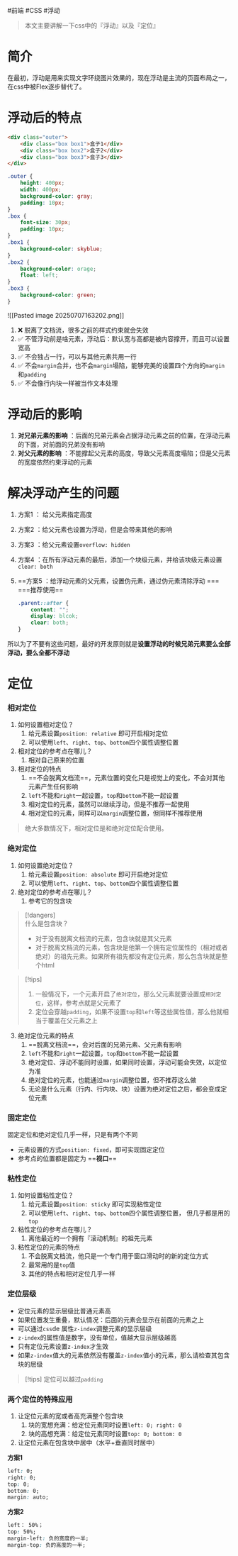 #前端 #CSS #浮动 

> 本文主要讲解一下css中的『浮动』以及『定位』

# 简介

在最初，浮动是用来实现文字环绕图片效果的，现在浮动是主流的页面布局之一，在css中被Flex逐步替代了。

# 浮动后的特点

```HTML
<div class="outer">
	<div class="box box1">盒子1</div>
	<div class="box box2">盒子2</div>
	<div class="box box3">盒子3</div>
</div>
```

```CSS
.outer {
	height: 400px;
	width: 400px;
	background-color: gray;
	padding: 10px;
}
.box {
	font-size: 30px;
	padding: 10px;
}
.box1 {
	background-color: skyblue;
}
.box2 {
	background-color: orage;
	float: left;
}
.box3 {
	background-color: green;
}
```

![[Pasted image 20250707163202.png]]


1. ❌  脱离了文档流，很多之前的样式约束就会失效
2. ✅  不管浮动前是啥元素，浮动后：默认宽与高都是被内容撑开，而且可以设置宽高
3. ✅  不会独占一行，可以与其他元素共用一行
4. ✅ 不会`margin`合并，也不会`margin`塌陷，能够完美的设置四个方向的`margin`和`padding`
5. ✅ 不会像行内块一样被当作文本处理

# 浮动后的影响

1. **对兄弟元素的影响** ：后面的兄弟元素会占据浮动元素之前的位置，在浮动元素的下面，对前面的兄弟没有影响
2. **对父元素的影响** ：不能撑起父元素的高度，导致父元素高度塌陷；但是父元素的宽度依然约束浮动的元素

# 解决浮动产生的问题

1. 方案1 ： 给父元素指定高度
2. 方案2 ：给父元素也设置为浮动，但是会带来其他的影响
3. 方案3 ：给父元素设置`overflow: hidden`
4. 方案4 ：在所有浮动元素的最后，添加一个块级元素，并给该块级元素设置`clear: both`
5. ==方案5 ：给浮动元素的父元素，设置伪元素，通过伪元素清除浮动   ===  ===推荐使用==

	``` css
	.parent::after {
		content: "";
		display: blcok;
		clear: both;
	}
    ```

所以为了不要有这些问题，最好的开发原则就是**设置浮动的时候兄弟元素要么全部浮动，要么全都不浮动**

# 定位

### 相对定位

1. 如何设置相对定位？
	1. 给元素设置`position: relative` 即可开启相对定位
	2. 可以使用`left`、`right`、`top`、`bottom`四个属性调整位置
2. 相对定位的参考点在哪儿？
	1. 相对自己原来的位置
3. 相对定位的特点
	1. ==不会脱离文档流==，元素位置的变化只是视觉上的变化，不会对其他元素产生任何影响
	2. `left`不能和`right`一起设置，`top`和`bottom`不能一起设置
	3. 相对定位的元素，虽然可以继续浮动，但是不推荐一起使用
	4. 相对定位的元素，同样可以`margin`调整位置，但同样不推荐使用
> 绝大多数情况下，相对定位是和绝对定位配合使用。

### 绝对定位

1. 如何设置绝对定位？
	1. 给元素设置`position: absolute` 即可开启绝对定位
	2. 可以使用`left`、`right`、`top`、`bottom`四个属性调整位置
2. 绝对定位的参考点在哪儿？
	1. 参考它的包含块

 > [!dangers]  
 > 什么是包含块？
 > - 对于没有脱离文档流的元素，包含块就是其父元素
 > - 对于脱离文档流的元素，包含块是他第一个拥有定位属性的（相对或者绝对）的祖先元素。如果所有祖先都没有定位元素，那么包含块就是整个html

> [!tips]
> 1. 一般情况下，一个元素开启了`绝对定位`，那么父元素就要设置成`相对定位`，这样，参考点就是父元素了
> 2. 定位会穿越`padding`，如果不设置`top`和`left`等这些属性值，那么他就相当于覆盖在父元素之上

 
 3. 绝对定位元素的特点
	 1. ==脱离文档流==，会对后面的兄弟元素、父元素有影响
	 2. `left`不能和`right`一起设置，`top`和`bottom`不能一起设置
	 3. 绝对定位、浮动不能同时设置，如果同时设置，浮动可能会失效，以定位为准
	 4. 绝对定位的元素，也能通过`margin`调整位置，但不推荐这么做
	 5. 无论是什么元素（行内、行内块、块）设置为绝对定位之后，都会变成定位元素


### 固定定位

固定定位和绝对定位几乎一样，只是有两个不同
* 元素设置的方式`position: fixed`，即可实现固定定位
* 参考点的位置都是固定为 ==**视口**==

### 粘性定位

1. 如何设置粘性定位？
	1. 给元素设置`position: sticky` 即可实现粘性定位
	2. 可以使用`left`、`right`、`top`、`bottom`四个属性调整位置， 但几乎都是用的`top`
2. 粘性定位的参考点在哪儿？
	1. 离他最近的一个拥有『滚动机制』的祖先元素
3. 粘性定位的元素的特点
	1. 不会脱离文档流，他只是一个专门用于窗口滑动时的新的定位方式
	2. 最常用的是`top`值
	3. 其他的特点和相对定位几乎一样

### 定位层级

- 定位元素的显示层级比普通元素高
- 如果位置发生重叠，默认情况：后面的元素会显示在前面的元素之上
- 可以通过`css`de 属性`z-index`调整元素的显示层级
- `z-index`的属性值是数字，没有单位，值越大显示层级越高
- 只有定位元素设置`z-index`才生效
- 如果`z-index`值大的元素依然没有覆盖`z-index`值小的元素，那么请检查其包含块的层级

> [!tips]
> 定位可以越过`padding`


### 两个定位的特殊应用

1. 让定位元素的宽或者高充满整个包含块
	1. 块的宽想充满：给定位元素同时设置`left: 0; right: 0`
	2. 块的高想充满：给定位元素同时设置`top: 0; bottom: 0`
2. 让定位元素在包含块中居中（水平+垂直同时居中）

**方案1**

```css
left: 0;
right: 0;
top: 0;
bottom: 0;
margin: auto;
```

**方案2**

```css
left： 50%；
top: 50%;
margin-left: 负的宽度的一半;
margin-top: 负的高度的一半;
```
